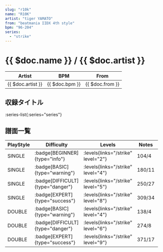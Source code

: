 ```yaml
---
slug: "r10k"
name: "R10K"
artist: "tiger YAMATO"
from: "beatmania IIDX 4th style"
bpm: "96-204"
series:
  - "strike"
---
```


# {{ $doc.name }} / {{ $doc.artist }}

|Artist|BPM|From|
|------|---|----|
|{{ $doc.artist }}|{{ $doc.bpm }}|{{ $doc.from }}|

## 収録タイトル

:series-list{:series="series"}

## 譜面一覧

|PlayStyle|Difficulty|Levels|Notes|Movie|
|---------|----------|------|-----|-----|
|SINGLE| :badge[BEGINNER]{type="info"}| :levels{links="/strike" level="2"}|104/4||
|SINGLE| :badge[BASIC]{type="warning"}| :levels{links="/strike" level="4"}|180/11||
|SINGLE| :badge[DIFFICULT]{type="danger"}| :levels{links="/strike" level="5"}|250/27||
|SINGLE| :badge[EXPERT]{type="success"}| :levels{links="/strike" level="8"}|309/34||
|DOUBLE| :badge[BASIC]{type="warning"}| :levels{links="/strike" level="4"}|138/4||
|DOUBLE| :badge[DIFFICULT]{type="danger"}| :levels{links="/strike" level="6"}|274/8||
|DOUBLE| :badge[EXPERT]{type="success"}| :levels{links="/strike" level="9"}|371/17||
